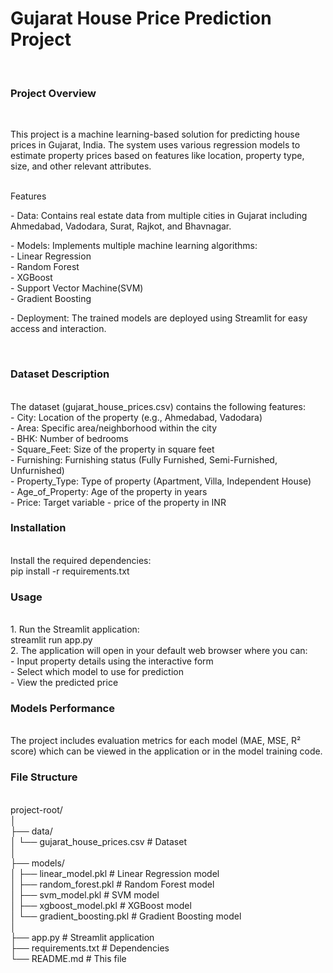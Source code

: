 <h1>Gujarat House Price Prediction Project</h1></br>
<h3>Project Overview</h3></br>
<p>This project is a machine learning-based solution for predicting house prices in Gujarat, India. The system uses various regression models to estimate property prices based on features like location, property type, size, and other relevant attributes.</p></br>
</h3>Features</h3>
<p> - Data: Contains real estate data from multiple cities in Gujarat including Ahmedabad, Vadodara, Surat, Rajkot, and Bhavnagar.</br>
<p> - Models: Implements multiple machine learning algorithms:</br>
        - Linear Regression </br>
        - Random Forest</br>
        - XGBoost</br>
        - Support Vector Machine(SVM)</br>
        - Gradient Boosting</br>
<p> - Deployment: The trained models are deployed using Streamlit for easy access and interaction.</p></br>
<h3>Dataset Description</h3></br>
The dataset (gujarat_house_prices.csv) contains the following features:</br>
- City: Location of the property (e.g., Ahmedabad, Vadodara)</br>
- Area: Specific area/neighborhood within the city</br>
- BHK: Number of bedrooms</br>
- Square_Feet: Size of the property in square feet</br>
- Furnishing: Furnishing status (Fully Furnished, Semi-Furnished, Unfurnished)</br>
- Property_Type: Type of property (Apartment, Villa, Independent House)</br>
- Age_of_Property: Age of the property in years</br>
- Price: Target variable - price of the property in INR</br>

<h3>Installation</h3></br>
Install the required dependencies:</br>
    pip install -r requirements.txt

<h3>Usage</h3></br>
1. Run the Streamlit application:</br>
    streamlit run app.py</br>
2. The application will open in your default web browser where you can:</br>
    - Input property details using the interactive form</br>
    - Select which model to use for prediction</br>
    - View the predicted price</br>

<h3>Models Performance</h3></br>
The project includes evaluation metrics for each model (MAE, MSE, R² score) which can be viewed in the application or in the model training code.</br>

<h3>File Structure</h3></br>
project-root/ </br>
│</br>
├── data/</br>
│   └── gujarat_house_prices.csv       # Dataset</br>
│</br>
├── models/</br>
│   ├── linear_model.pkl               # Linear Regression model</br>
│   ├── random_forest.pkl              # Random Forest model</br>
│   ├── svm_model.pkl                  # SVM model</br>
│   ├── xgboost_model.pkl              # XGBoost model</br>
│   └── gradient_boosting.pkl          # Gradient Boosting model</br>
│</br>
├── app.py                             # Streamlit application</br>
├── requirements.txt                   # Dependencies</br>
└── README.md                          # This file</br>

